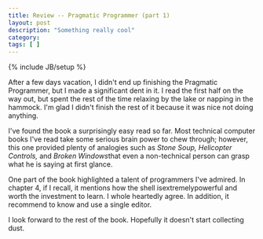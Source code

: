 ```yaml
---
title: Review -- Pragmatic Programmer (part 1)
layout: post
description: "Something really cool"
category:
tags: [ ] 
---
```

{% include JB/setup %}



After a few days vacation, I didn't end up finishing the Pragmatic Programmer, but I made a significant dent in it. I read the first half on the way out, but spent the rest of the time relaxing by the lake or napping in the hammock. I'm glad I didn't finish the rest of it because it was nice not doing anything.

I've found the book a surprisingly easy read so far. Most technical computer books I've read take some serious brain power to chew through; however, this one provided plenty of analogies such as <em>Stone Soup, Helicopter Controls, </em>and <em>Broken Windows</em>that even a non-technical person can grasp what he is saying at first glance.

One part of the book highlighted a talent of programmers I've admired. In chapter 4, if I recall, it mentions how the shell isextremelypowerful and worth the investment to learn. I whole heartedly agree. In addition, it recommend to know and use a single editor.

I look forward to the rest of the book. Hopefully it doesn't start collecting dust.
